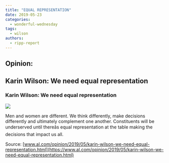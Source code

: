 ```yaml
---
title: "EQUAL REPRESENTATION"
date: 2019-05-23
categories: 
  - wonderful-wednesday
tags: 
  - wilson
authors: 
  - ripp-report
---
```


<div class="link-preview">

## Opinion:

## Karin Wilson: We need equal representation

### Karin Wilson: We need equal representation

![](https://www.al.com/resizer/0wyQ8mLtEBeJ4sDpu3Ko_L3jToU=/1200x0/arc-anglerfish-arc2-prod-advancelocal.s3.amazonaws.com/public/XV33MJOKDVCLRLKCT43N2SVD3I.png)

Men and women are different. We think differently, make decisions differently and ultimately complement one another. Constituents will be underserved until thereâs equal representation at the table making the decisions that impact us all.

Source: [www.al.com/opinion/2019/05/karin-wilson-we-need-equal-representation.html](https://www.al.com/opinion/2019/05/karin-wilson-we-need-equal-representation.html)

</div>